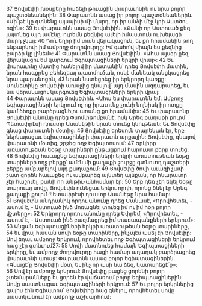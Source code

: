 37 Յովսէփի խօսքերը հաճելի թուացին փարաւոնին ու նրա բոլոր պաշտօնեաներին: 38 Փարաւոնն ասաց իր բոլոր պաշտօնեաներին. «Մի՞թէ կը գտնենք այսպիսի մի մարդ, որ իր անձի մէջ կրի Աստծու ոգին»: 39 Եւ փարաւոնն ասաց Յովսէփին. «Քանի որ Աստուած քեզ յայտնեց այդ ամէնը, ուրեմն քեզնից աւելի իմաստուն ու խելացի մարդ չկայ: 40 Դո՛ւ եղիր իմ տան վերակացուն, եւ քո հրամանին թող ենթարկուի իմ ամբողջ ժողովուրդը: Իմ գահո՛վ միայն ես քեզնից բարձր կը լինեմ»: 41 Փարաւոնն ասաց Յովսէփին. «Ահա այսօր քեզ վերակացու եմ կարգում Եգիպտացիների երկրի վրայ»: 42 Եւ փարաւոնը մատից հանելով իր մատանին՝ դրեց Յովսէփի մատին, նրան հագցրեց բեհեզեայ պատմուճան, ոսկէ մանեակ անցկացրեց նրա պարանոցին, 43 նրան նստեցրեց իր երկրորդ կառքը: Մունետիկը Յովսէփի առաջից գնալով՝ այդ մասին ազդարարեց, եւ նա վերակացու կարգուեց Եգիպտացիների երկրի վրայ: 44 Փարաւոնն ասաց Յովսէփին. «Ահա ես փարաւոնն եմ: Ամբողջ Եգիպտացիների երկրում ոչ ոք իրաւունք չունի նոյնիսկ իր ոտքը կամ ձեռքը բարձրացնելու առանց քո հրամանի»: 45 Եւ փարաւոնը Յովսէփի անունը դրեց Փսոմփթոմբանէ, իսկ Արեգ քաղաքի քուրմ Պետափրէսի դուստր Ասանէթին նրան տուեց կնութեան: Եւ Յովսէփը գնաց փարաւոնի մօտից:
46 Յովսէփը երեսուն տարեկան էր, երբ ներկայացաւ եգիպտացիների փարաւոն արքային: Յովսէփը, գնալով փարաւոնի մօտից, շրջեց ողջ Եգիպտոսում: 47 Երկիրը առատութեան եօթը տարիների ընթացքում հարուստ բերք տուեց: 48 Յովսէփը հաւաքեց Եգիպտացիների երկրի առատութեան եօթը տարիների ողջ բերքը՝ ամէն մի քաղաքի շուրջը գտնուող դաշտերի բերքը ամբարելով այդ քաղաքում: 49 Յովսէփը ծովի աւազի չափ շատ ցորեն հաւաքեց ու ամբարեց այնտեղ այնքան, որ հնարաւոր չէր հաշուել, քանի որ անթիւ-անհամար էր: 50 Երբ դեռ չէր եկել եօթը տարուայ սովը, Յովսէփն ունեցաւ երկու որդի, որոնց ծնել էր Արեգ քաղաքի քուրմ Պետափրէսի դուստր Ասանէթը նրա համար: 51 Յովսէփն անդրանիկ որդու անունը դրեց Մանասէ, «Որովհետեւ, - ասում է, - Աստուած ինձ մոռացնել տուեց իմ ու իմ հօր բոլոր վշտերը»: 52 Երկրորդ որդու անունը դրեց Եփրեմ, «Որովհետեւ, - ասում է, - Աստուած ինձ բազմացրեց իմ տառապանքների երկրում»:
53 Անցան Եգիպտացիների երկրի առատութեան եօթը տարիները, 54 եւ վրայ հասան սովի եօթը տարիները, ինչպէս ասել էր Յովսէփը: Սով եղաւ ամբողջ երկրում, որովհետեւ ողջ Եգիպտացիների երկրում հաց չէր գտնւում27: 55 Սովի մատնուեց համայն Եգիպտացիների երկիրը, եւ ամբողջ ժողովուրդը հացի համար աղաղակ բարձրացրեց փարաւոնի առաջ: Փարաւոնն ասաց բոլոր եգիպտացիներին. «Գնացէ՛ք Յովսէփի մօտ, եւ ինչ որ ասի նա ձեզ, կատարեցէ՛ք»: 56 Սով էր ամբողջ երկրում: Յովսէփը բացեց ցորենի բոլոր շտեմարանները եւ ցորեն էր վաճառում բոլոր եգիպտացիներին: Սովը սաստկացաւ Եգիպտացիների երկրում: 57 Եւ բոլոր երկրներից գալիս էին Եգիպտոս՝ Յովսէփից հաց գնելու, որովհետեւ սովը սաստկանում էր ամբողջ աշխարհում:
